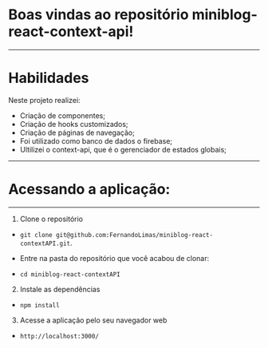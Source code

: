 # Boas vindas ao repositório miniblog-react-context-api!

---

# Habilidades

Neste projeto realizei:

- Criação de componentes;
- Criação de hooks customizados;
- Criação de páginas de navegação;
- Foi utilizado como banco de dados o firebase;
- Ultilizei o context-api, que é o gerenciador de estados globais;
---


# Acessando a aplicação:

---

1. Clone o repositório
- `git clone git@github.com:FernandoLimas/miniblog-react-contextAPI.git`.

- Entre na pasta do repositório que você acabou de clonar:
 - `cd miniblog-react-contextAPI`

2. Instale as dependências
- `npm install`

3. Acesse a aplicação pelo seu navegador web
- `http://localhost:3000/`
